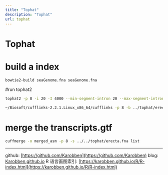 ```yaml
---
title: "Tophat"
description: "Tophat"
url: tophat
---
```


# Tophat


# build a index
```bash
bowtie2-build seaGenome.fna seaGenome.fna
```

#run tophat2
```bash
tophat2 -p 8 -i 20 -I 4000 --min-segment-intron 20 --max-segment-intron 4000 --min-coverage-intron 20 --max-coverage-intron 4000 --coverage-search --microexon-search -G Apostichopus_japonicus.gff --library-type fr-firststrand seaGenome.fna SRR771602.fastq

~/Biosoft/cufflinks-2.2.1.Linux_x86_64/cufflinks -p 8 -b ../tophat/erecta.fna -u -o sample1 ../tophat/tophat_out/accepted_hits.bam
```

# merge the transcripts.gtf
```bash
cuffmerge -o merged_asm -p 8 -s ../../tophat/erecta.fna list
```

---
github: [https://github.com/Karobben](https://github.com/Karobben)
blog: [Karobben.github.io](http://Karobben.github.io)
R 语言画图索引: [https://karobben.github.io/R/R-index.html](https://karobben.github.io/R/R-index.html)
